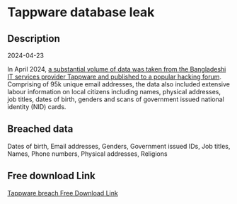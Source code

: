 # Tappware database leak

## Description

2024-04-23

In April 2024, <a href="https://bcsi.gov.bd/bangladeshi-tech-company-tappware-database-compromise/" target="_blank" rel="noopener">a substantial volume of data was taken from the Bangladeshi IT services provider Tappware and published to a popular hacking forum</a>. Comprising of 95k unique email addresses, the data also included extensive labour information on local citizens including names, physical addresses, job titles, dates of birth, genders and scans of government issued national identity (NID) cards.

## Breached data

Dates of birth, Email addresses, Genders, Government issued IDs, Job titles, Names, Phone numbers, Physical addresses, Religions

## Free download Link

[Tappware breach Free Download Link](https://tinyurl.com/2b2k277t)